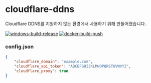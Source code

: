 # cloudflare-ddns

Cloudflare DDNS를 지원하지 않는 환경에서 사용하기 위해 만들어졌습니다.

[![windows-build-release](https://github.com/5ignal/cloudflare-ddns/actions/workflows/windows-build-release.yml/badge.svg)](https://github.com/5ignal/cloudflare-ddns/actions/workflows/windows-build-release.yml)
[![docker-build-push](https://github.com/5ignal/cloudflare-ddns/actions/workflows/docker-build-push.yml/badge.svg)](https://github.com/5ignal/cloudflare-ddns/actions/workflows/docker-build-push.yml)

### config.json
```json
{
    "cloudflare_domain": "example.com",
    "cloudflare_api_token": "ABCEFGHIJKLMNOPQRSTUVWXYZ",
    "cloudflare_proxy": true
}
```
